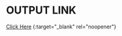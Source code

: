 # OUTPUT LINK

[Click Here](https://warrior258.github.io/test/Course-Site/index.html) {:target="_blank" rel="noopener"}


